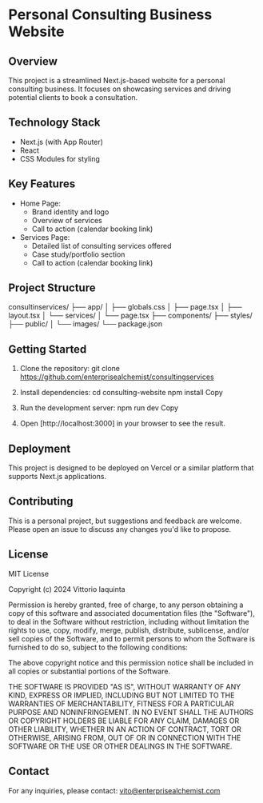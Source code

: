 # Personal Consulting Business Website

## Overview
This project is a streamlined Next.js-based website for a personal consulting business. It focuses on showcasing services and driving potential clients to book a consultation.

## Technology Stack
- Next.js (with App Router)
- React
- CSS Modules for styling

## Key Features
- Home Page: 
  * Brand identity and logo
  * Overview of services
  * Call to action (calendar booking link)
- Services Page:
  * Detailed list of consulting services offered
  * Case study/portfolio section
  * Call to action (calendar booking link)

## Project Structure
consultinservices/
├── app/
│   ├── globals.css
│   ├── page.tsx
│   ├── layout.tsx
│   └── services/
│       └── page.tsx
├── components/
├── styles/
├── public/
│   └── images/
└── package.json

## Getting Started

1. Clone the repository:
git clone https://github.com/enterprisealchemist/consultingservices

2. Install dependencies:
cd consulting-website
npm install
Copy
3. Run the development server:
npm run dev
Copy
4. Open [http://localhost:3000] in your browser to see the result.

## Deployment
This project is designed to be deployed on Vercel or a similar platform that supports Next.js applications.

## Contributing
This is a personal project, but suggestions and feedback are welcome. Please open an issue to discuss any changes you'd like to propose.

## License
MIT License

Copyright (c) 2024 Vittorio Iaquinta

Permission is hereby granted, free of charge, to any person obtaining a copy
of this software and associated documentation files (the "Software"), to deal
in the Software without restriction, including without limitation the rights
to use, copy, modify, merge, publish, distribute, sublicense, and/or sell
copies of the Software, and to permit persons to whom the Software is
furnished to do so, subject to the following conditions:

The above copyright notice and this permission notice shall be included in all
copies or substantial portions of the Software.

THE SOFTWARE IS PROVIDED "AS IS", WITHOUT WARRANTY OF ANY KIND, EXPRESS OR
IMPLIED, INCLUDING BUT NOT LIMITED TO THE WARRANTIES OF MERCHANTABILITY,
FITNESS FOR A PARTICULAR PURPOSE AND NONINFRINGEMENT. IN NO EVENT SHALL THE
AUTHORS OR COPYRIGHT HOLDERS BE LIABLE FOR ANY CLAIM, DAMAGES OR OTHER
LIABILITY, WHETHER IN AN ACTION OF CONTRACT, TORT OR OTHERWISE, ARISING FROM,
OUT OF OR IN CONNECTION WITH THE SOFTWARE OR THE USE OR OTHER DEALINGS IN THE
SOFTWARE.

## Contact
For any inquiries, please contact: vito@enterprisealchemist.com
